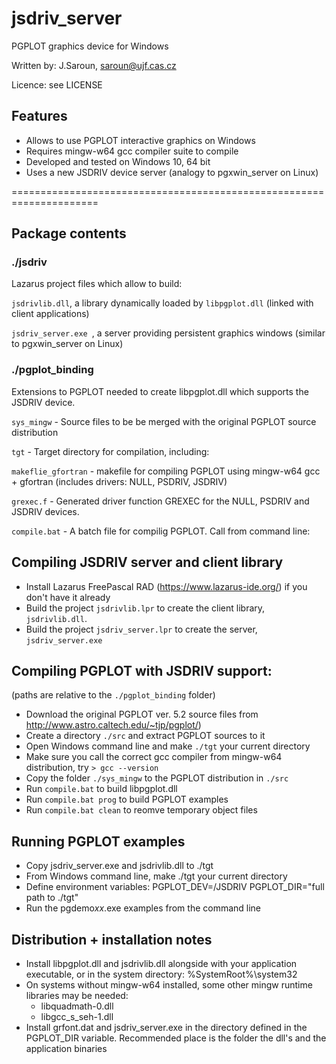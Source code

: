 # jsdriv_server
PGPLOT graphics device for Windows

Written by: J.Saroun, saroun@ujf.cas.cz

Licence: see LICENSE

## Features

- Allows to use PGPLOT interactive graphics on Windows 
- Requires mingw-w64 gcc compiler suite to compile 
- Developed and tested on Windows 10, 64 bit
- Uses a new JSDRIV device server (analogy to pgxwin_server on Linux)

=====================================================================

## Package contents

### ./jsdriv
Lazarus project files which allow to build:

`jsdrivlib.dll`, a library dynamically loaded by `libpgplot.dll` (linked with client applications)

`jsdriv_server.exe `, a server providing persistent graphics windows (similar to pgxwin_server on Linux) 

### ./pgplot_binding 
Extensions to PGPLOT needed to create libpgplot.dll which supports the JSDRIV device. 
	
`sys_mingw` - Source files to be be merged with the original PGPLOT source distribution

`tgt` - Target directory for compilation, including:

`makeflie_gfortran` - makefile for compiling PGPLOT using mingw-w64 gcc + gfortran (includes drivers: NULL, PSDRIV, JSDRIV)	

`grexec.f` - Generated driver function GREXEC for the NULL, PSDRIV and JSDRIV devices.

`compile.bat` - A batch file for compilig PGPLOT. Call from command line:
	

## Compiling JSDRIV server and client library

- Install Lazarus FreePascal RAD (https://www.lazarus-ide.org/) if you don't have it already
- Build the project `jsdrivlib.lpr` to create the client library, `jsdrivlib.dll`.
- Build the project `jsdriv_server.lpr` to create the server, `jsdriv_server.exe`

## Compiling PGPLOT with JSDRIV support:

(paths are relative to the `./pgplot_binding` folder)
- Download the original PGPLOT ver. 5.2 source files from http://www.astro.caltech.edu/~tjp/pgplot/)  
- Create a directory `./src` and extract PGPLOT sources to it
- Open Windows command line and make `./tgt` your current directory
- Make sure you call the correct gcc compiler from mingw-w64 distribution, try `> gcc --version`
- Copy the folder `./sys_mingw` to the PGPLOT distribution in `./src`
- Run `compile.bat` to build libpgplot.dll
- Run `compile.bat prog` to build PGPLOT examples
- Run `compile.bat clean` to reomve temporary object files


## Running PGPLOT examples

- Copy jsdriv_server.exe and jsdrivlib.dll to ./tgt
- From Windows command line, make ./tgt your current directory
- Define environment variables:
  PGPLOT_DEV=/JSDRIV
  PGPLOT_DIR="full path to ./tgt"
- Run the pgdemo*xx*.exe examples from the command line

## Distribution + installation notes

- Install libpgplot.dll and jsdrivlib.dll alongside with your application executable, 
   or in the system directory: %SystemRoot%\system32
- On systems without mingw-w64 installed, some other mingw runtime libraries may be needed:
	- libquadmath-0.dll
	- libgcc_s_seh-1.dll
- Install grfont.dat and jsdriv_server.exe in the directory defined in the PGPLOT_DIR variable. 
  Recommended place is the folder the dll's and the application binaries  
  
